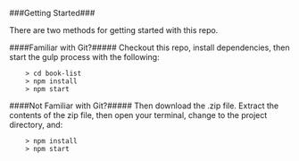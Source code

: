 ###Getting Started###

There are two methods for getting started with this repo.

####Familiar with Git?#####
Checkout this repo, install dependencies, then start the gulp process with the following:

```
    > cd book-list
    > npm install
    > npm start
```

####Not Familiar with Git?#####
Then download the .zip file.  Extract the contents of the zip file, then open your terminal, change to the project directory, and:

```
    > npm install
    > npm start
```